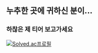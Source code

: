 ## 누추한 곳에 귀하신 분이...
### 하찮은 제 티어 보고가세요
[![Solved.ac프로필](http://mazassumnida.wtf/api/v2/generate_badge?boj=minjae705)](https://solved.ac/minjae705)

<!--
**minjae705/minjae705** is a ✨ _special_ ✨ repository because its `README.md` (this file) appears on your GitHub profile.

Here are some ideas to get you started:

- 🔭 I’m currently working on ...
- 🌱 I’m currently learning ...
- 👯 I’m looking to collaborate on ...
- 🤔 I’m looking for help with ...
- 💬 Ask me about ...
- 📫 How to reach me: ...
- 😄 Pronouns: ...
- ⚡ Fun fact: ...
-->
